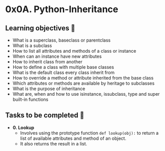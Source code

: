 # 0x0A. Python-Inheritance

## Learning objectives :dart:

* What is a superclass, baseclass or parentclass
* What is a subclass
* How to list all attributes and methods of a class or instance
* When can an instance have new attributes
* How to inherit class from another
* How to define a class with multiple base classes
* What is the default class every class inherit from
* How to override a method or attribute inherited from the base class
* Which attributes or methods are available by heritage to subclasses
* What is the purpose of inheritance
* What are, when and how to use isinstance, issubclass, type and super built-in functions

## Tasks to be completed :page_with_curl:

* **0. Lookup**
  * Involves using the prototype function `def lookup(obj):` to return a list of available attributes and method of an object.
  * It also returns the result in a list.

